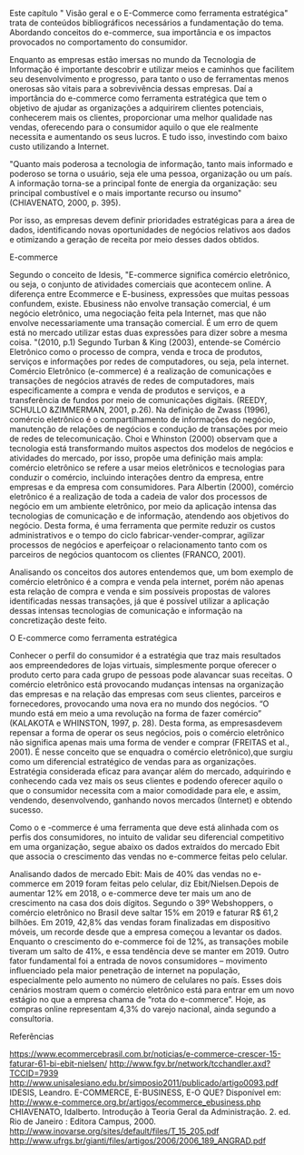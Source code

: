 Este capítulo " Visão geral e o E-Commerce como ferramenta estratégica" trata de conteúdos bibliográficos necessários a fundamentação do tema. Abordando conceitos do e-commerce, sua importância e os impactos provocados no comportamento do consumidor. 


Enquanto as empresas estão imersas no mundo da Tecnologia de Informação é importante descobrir e utilizar meios e caminhos que facilitem seu desenvolvimento e progresso, para tanto o uso de ferramentas menos onerosas são vitais para a sobrevivência dessas empresas. Daí a importância do e-commerce como ferramenta estratégica que tem o objetivo de ajudar as organizações a adquirirem clientes potenciais, conhecerem mais os clientes, proporcionar uma melhor qualidade nas vendas, oferecendo para o consumidor aquilo o que ele realmente necessita e aumentando os seus  lucros. E tudo isso, investindo com baixo custo utilizando a Internet.

"Quanto mais poderosa a tecnologia de informação, tanto mais informado e poderoso se torna o usuário, seja ele uma pessoa, organização ou um país. A informação torna-se a principal fonte de energia da organização: seu principal combustível e o mais importante recurso ou insumo" (CHIAVENATO, 2000, p. 395).

Por isso, as empresas devem definir prioridades estratégicas para a área de dados, identificando novas oportunidades de negócios relativos aos dados e otimizando a geração de receita por meio desses dados obtidos. 

E-commerce

Segundo o conceito de Idesis, "E-commerce significa comércio eletrônico, ou seja, o conjunto de atividades comerciais que acontecem online. A diferença entre Ecommerce e E-business, expressões que muitas pessoas confundem, existe. Ebusiness não envolve transação comercial, é um negócio eletrônico, uma negociação feita pela Internet, mas que não envolve necessariamente uma transação comercial. É um erro de quem está no mercado utilizar estas duas expressões para dizer sobre a mesma coisa. "(2010, p.1) 
Segundo Turban & King (2003), entende-se Comércio Eletrônico como o processo de compra, venda e troca de produtos, serviços e informações por redes de computadores, ou seja, pela internet. Comércio Eletrônico (e-commerce) é a realização de comunicações e
transações de negócios através de redes de computadores, mais especificamente a compra e venda de produtos e serviços, e a transferência de fundos por meio de comunicações digitais. (REEDY, SCHULLO &ZIMMERMAN, 2001, p.26).
Na definição de Zwass (1996), comércio eletrônico é o compartilhamento de informações do negócio, manutenção de relações de negócios e condução de transações por meio de redes de telecomunicação. Choi e Whinston (2000) observam que a tecnologia está transformando muitos aspectos dos modelos de negócios e atividades do mercado, por isso, propõe uma definição mais ampla: comércio eletrônico se refere a usar meios eletrônicos e tecnologias para conduzir o comércio, incluindo interações dentro da empresa, entre empresas e da empresa
com consumidores. Para Albertin (2000), comércio eletrônico é a realização de toda a cadeia de valor dos processos de negócio em um ambiente eletrônico, por meio da aplicação intensa das tecnologias de comunicação e de informação, atendendo aos objetivos do negócio. Desta forma, é uma ferramenta que permite reduzir os custos administrativos e o tempo do ciclo fabricar-vender-comprar, agilizar processos de negócios e aperfeiçoar o relacionamento tanto com os parceiros de negócios quantocom os clientes (FRANCO, 2001).

Analisando os conceitos dos autores entendemos que, um bom exemplo de comércio eletrônico é a compra e venda pela internet, porém não apenas esta relação de compra e venda e sim possíveis propostas de valores identificadas nessas transações, já que é possível utilizar a aplicação dessas intensas tecnologias de comunicação e informação na concretização deste feito.

O E-commerce como ferramenta estratégica

Conhecer o perfil do consumidor é a estratégia que traz mais resultados aos empreendedores de lojas virtuais, simplesmente porque oferecer o produto certo para cada grupo de pessoas pode alavancar suas receitas.  O comércio eletrônico está provocando mudanças intensas na organização das empresas e na relação das empresas com seus clientes, parceiros e fornecedores, provocando uma nova era no mundo dos negócios. “O mundo está em meio a uma revolução na forma de fazer comércio” (KALAKOTA e WHINSTON, 1997, p. 28). Desta forma, as empresasdevem repensar a forma de operar os seus negócios, pois o comércio eletrônico não significa apenas mais uma forma de vender e comprar (FREITAS et al., 2001).
É nesse conceito que se enquadra o comércio eletrônico),que surgiu como um diferencial estratégico de vendas para as organizações. Estratégia considerada eficaz  para avançar além do mercado, adquirindo e conhecendo cada vez mais os seus clientes e podendo oferecer aquilo o que o consumidor necessita com a maior comodidade para ele, e assim, vendendo, desenvolvendo, ganhando novos mercados (Internet) e obtendo sucesso. 

Como o e -commerce é uma ferramenta que deve está alinhada com os perfis dos consumidores,  no intuito de validar seu diferencial competitivo em uma organização, segue abaixo os dados extraídos do mercado Ebit que associa o crescimento das vendas no e-commerce feitas pelo celular.

Analisando dados de mercado Ebit:  Mais de 40% das vendas no e-commerce em 2019 foram feitas pelo celular, diz Ebit/Nielsen.Depois de aumentar 12% em 2018, o e-commerce deve ter mais um ano de crescimento na casa dos dois dígitos. Segundo o 39º Webshoppers, o comércio eletrônico no Brasil deve saltar 15% em 2019 e faturar R$ 61,2 bilhões. Em 2019, 42,8% das vendas foram finalizadas em dispositivo móveis, um recorde desde que a empresa começou a levantar os dados.
Enquanto o crescimento do e-commerce foi de 12%, as transações mobile tiveram um salto de 41%, e essa tendência deve se manter em 2019.
Outro fator fundamental foi a entrada de novos consumidores – movimento influenciado pela maior penetração de internet na população, especialmente pelo aumento no número de celulares no país.
Esses dois cenários mostram quem o comércio eletrônico está para entrar em um novo estágio no que a empresa chama de “rota do e-commerce”. Hoje, as compras online representam 4,3% do varejo nacional, ainda segundo a consultoria.




Referências

https://www.ecommercebrasil.com.br/noticias/e-commerce-crescer-15-faturar-61-bi-ebit-nielsen/
http://www.fgv.br/network/tcchandler.axd?TCCID=7939
http://www.unisalesiano.edu.br/simposio2011/publicado/artigo0093.pdf
IDESIS, Leandro. E-COMMERCE, E-BUSINESS, E-O QUE? Disponível em: http://www.e-commerce.org.br/artigos/ecommerce_ebusiness.php 
CHIAVENATO, Idalberto. Introdução à Teoria Geral da Administração. 2. ed. Rio de Janeiro : Editora Campus, 2000.
http://www.inovarse.org/sites/default/files/T_15_205.pdf
http://www.ufrgs.br/gianti/files/artigos/2006/2006_189_ANGRAD.pdf
